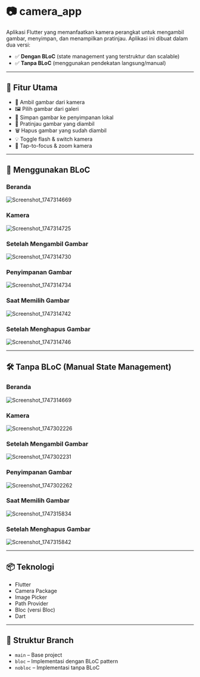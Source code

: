 # 📷 camera_app

Aplikasi Flutter yang memanfaatkan kamera perangkat untuk mengambil gambar, menyimpan, dan menampilkan pratinjau. Aplikasi ini dibuat dalam dua versi:

- ✅ **Dengan BLoC** (state management yang terstruktur dan scalable)
- ✅ **Tanpa BLoC** (menggunakan pendekatan langsung/manual)

---

## 🚀 Fitur Utama

- 📸 Ambil gambar dari kamera
- 🖼️ Pilih gambar dari galeri
- 💾 Simpan gambar ke penyimpanan lokal
- 👀 Pratinjau gambar yang diambil
- 🗑️ Hapus gambar yang sudah diambil
- 💡 Toggle flash & switch kamera
- 📱 Tap-to-focus & zoom kamera

---

## 🧠 Menggunakan BLoC

### Beranda
![Screenshot_1747314669](https://github.com/user-attachments/assets/8f962d0d-3071-461a-9866-418c9715c442)

### Kamera
![Screenshot_1747314725](https://github.com/user-attachments/assets/b1f3715c-a315-4fdf-bb37-45f508f0af23)

### Setelah Mengambil Gambar
![Screenshot_1747314730](https://github.com/user-attachments/assets/f90295a9-d4b6-4efe-8678-e705d7eb2bf3)

### Penyimpanan Gambar
![Screenshot_1747314734](https://github.com/user-attachments/assets/28e0f34f-86b7-4214-a09c-e703f468efc2)

### Saat Memilih Gambar
![Screenshot_1747314742](https://github.com/user-attachments/assets/c035843e-0b69-4328-bf56-9a3fffb9b0ad)

### Setelah Menghapus Gambar
![Screenshot_1747314746](https://github.com/user-attachments/assets/0434b714-78a1-40ea-9560-f35d315cce7d)

---

## 🛠️ Tanpa BLoC (Manual State Management)

### Beranda
![Screenshot_1747314669](https://github.com/user-attachments/assets/bbf96c87-6890-4e6c-bdcb-516ca5f9fb0c)

### Kamera
![Screenshot_1747302226](https://github.com/user-attachments/assets/c92f05dd-6c2b-4ec9-801e-bd1b0b865d13)

### Setelah Mengambil Gambar
![Screenshot_1747302231](https://github.com/user-attachments/assets/dd5df76e-65cd-4b2d-bf79-6f89ad552af0)

### Penyimpanan Gambar
![Screenshot_1747302262](https://github.com/user-attachments/assets/12569f1e-2e1e-4575-8e66-7909745fe0ab)

### Saat Memilih Gambar
![Screenshot_1747315834](https://github.com/user-attachments/assets/1a90dcec-82d1-4167-bb85-04bd1962e0eb)

### Setelah Menghapus Gambar
![Screenshot_1747315842](https://github.com/user-attachments/assets/23f79a16-0eaf-4cc7-9ff8-adc01f4852e5)

---

## 📦 Teknologi

- Flutter
- Camera Package
- Image Picker
- Path Provider
- Bloc (versi Bloc)
- Dart

---

## 📂 Struktur Branch

- `main` – Base project
- `bloc` – Implementasi dengan BLoC pattern
- `nobloc` – Implementasi tanpa BLoC
